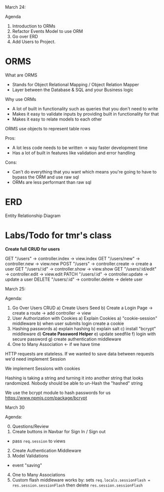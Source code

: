 March 24:

Agenda
1) Introduction to ORMs
2) Refactor Events Model to use ORM
3) Go over ERD
4) Add Users to Project.


# ORMS

What are ORMS

- Stands for Object Relational Mapping / Object Relation Mapper
- Layer between the Database & SQL and your Business logic

Why use ORMs

- A lot of built in functionality such as queries that you don't need to write
- Makes it easy to validate inputs by providing built in functionality for that
- Makes it easy to relate models to each other


ORMS use objects to represent table rows

Pros:
- A lot less code needs to be written -> way faster development time
- Has a lot of built in features like validation and error handling

Cons:
- Can't do everything that you want which means you're going to have to bypass the ORM and use raw sql
- ORMs are less performant than raw sql

# ERD

Entity Relationship Diagram


# Labs/Todo for tmr's class
**Create full CRUD for users**

GET "/users" -> controller.index -> view.index
GET "/users/new" -> controller.new -> view.new
POST "/users" -> controller.create -> create a user
GET "/users/:id" -> controller.show -> view.show
GET "/users/:id/edit" -> controller.edit -> view.edit
PATCH "/users/:id" -> controller.update -> update a user
DELETE "/users/:id" -> controller.delete -> delete user

March 25:

Agenda:
1) Go Over Users CRUD
  a) Create Users Seed
  b) Create a Login Page -> create a route -> add controller -> view
2) User Authorization with Cookies
  a) Explain Cookies
  a) "cookie-session" middleware
  b) when user submits login create a cookie
3) Hashing passwords
  a) explain hashing
  b) explain salt
  c) install "bcrypt" middleware
  d) **Create Password Helper**
  e) update seedfile
  f) login with secure password
  g) create authentication middleware
4) One to Many Association <- if we have time

HTTP requests are stateless. If we wanted to save data between requests we'd need implement Session

We implement Sessions with cookies

Hashing is taking a string and turning it into another string that looks randomized.
Nobody should be able to un-Hash the "hashed" string

We use the bcrypt module to hash passwords for us https://www.npmjs.com/package/bcrypt



March 30

Agenda:


0) Questions/Review
1) Create buttons in Navbar for Sign In / Sign out
  - pass `req.session` to views
2) Create Authentication Middleware
3) Model Validations
  - event "saving"
4) One to Many Associations
5) Custom flash middleware
  works by:
  sets `req.locals.sessionFlash = res.session.sessionFlash`
  then delete `res.session.sessionFlash`